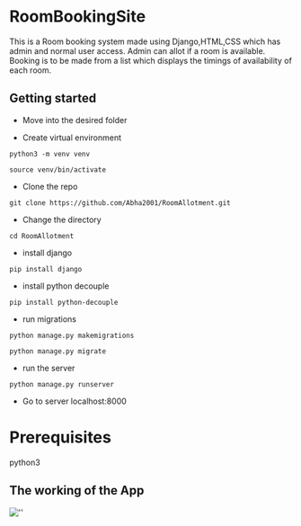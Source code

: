 # RoomBookingSite

This is a Room booking system made using Django,HTML,CSS which has admin and normal user access. Admin can allot if a room is available. Booking is to be made from a list which displays the timings of availability of each room.

## Getting started

* Move into the desired folder

* Create virtual environment

`python3 -m venv venv`

`source venv/bin/activate`  

* Clone the repo


`git clone https://github.com/Abha2001/RoomAllotment.git`

* Change the directory

`cd RoomAllotment`

* install django

`pip install django`

* install python decouple

`pip install python-decouple`

* run migrations

`python manage.py makemigrations`

`python manage.py migrate`

* run the server

`python manage.py runserver`

* Go to server localhost:8000

# Prerequisites

python3

## The working of the App

![''](RoomBooking/static/images/ss.gif)
